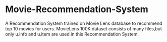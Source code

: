 # Movie-Recommendation-System

A Recommendation System trained on Movie Lens database to recommend top 10 movies for users. MovieLens 100K dataset consists of many files,but only u.info and u.item are used in this Recommendation System.
